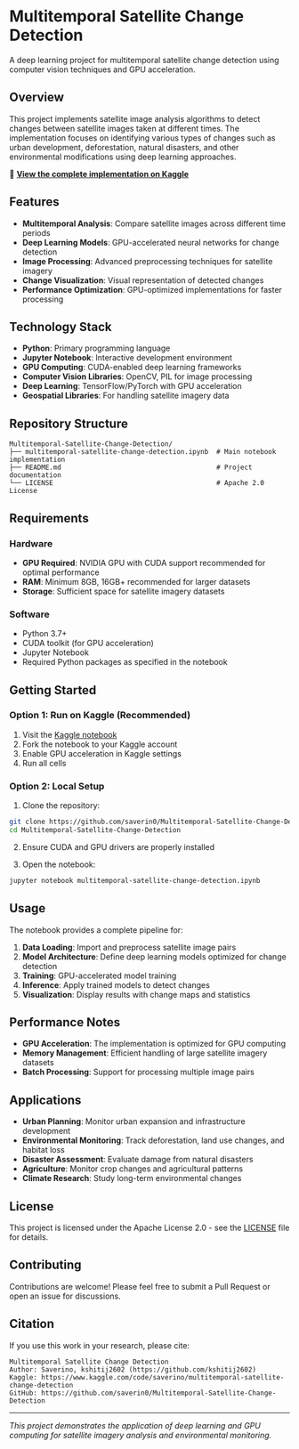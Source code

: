 # Multitemporal Satellite Change Detection

A deep learning project for multitemporal satellite change detection using computer vision techniques and GPU acceleration.

## Overview

This project implements satellite image analysis algorithms to detect changes between satellite images taken at different times. The implementation focuses on identifying various types of changes such as urban development, deforestation, natural disasters, and other environmental modifications using deep learning approaches.

🔗 **[View the complete implementation on Kaggle](https://www.kaggle.com/code/saverino/multitemporal-satellite-change-detection)**

## Features

- **Multitemporal Analysis**: Compare satellite images across different time periods
- **Deep Learning Models**: GPU-accelerated neural networks for change detection
- **Image Processing**: Advanced preprocessing techniques for satellite imagery
- **Change Visualization**: Visual representation of detected changes
- **Performance Optimization**: GPU-optimized implementations for faster processing

## Technology Stack

- **Python**: Primary programming language
- **Jupyter Notebook**: Interactive development environment
- **GPU Computing**: CUDA-enabled deep learning frameworks
- **Computer Vision Libraries**: OpenCV, PIL for image processing
- **Deep Learning**: TensorFlow/PyTorch with GPU acceleration
- **Geospatial Libraries**: For handling satellite imagery data

## Repository Structure

```
Multitemporal-Satellite-Change-Detection/
├── multitemporal-satellite-change-detection.ipynb  # Main notebook implementation
├── README.md                                       # Project documentation
└── LICENSE                                         # Apache 2.0 License
```

## Requirements

### Hardware
- **GPU Required**: NVIDIA GPU with CUDA support recommended for optimal performance
- **RAM**: Minimum 8GB, 16GB+ recommended for larger datasets
- **Storage**: Sufficient space for satellite imagery datasets

### Software
- Python 3.7+
- CUDA toolkit (for GPU acceleration)
- Jupyter Notebook
- Required Python packages as specified in the notebook

## Getting Started

### Option 1: Run on Kaggle (Recommended)
1. Visit the [Kaggle notebook](https://www.kaggle.com/code/saverino/multitemporal-satellite-change-detection)
2. Fork the notebook to your Kaggle account
3. Enable GPU acceleration in Kaggle settings
4. Run all cells

### Option 2: Local Setup
1. Clone the repository:
```bash
git clone https://github.com/saverin0/Multitemporal-Satellite-Change-Detection.git
cd Multitemporal-Satellite-Change-Detection
```

2. Ensure CUDA and GPU drivers are properly installed

3. Open the notebook:
```bash
jupyter notebook multitemporal-satellite-change-detection.ipynb
```

## Usage

The notebook provides a complete pipeline for:
1. **Data Loading**: Import and preprocess satellite image pairs
2. **Model Architecture**: Define deep learning models optimized for change detection
3. **Training**: GPU-accelerated model training
4. **Inference**: Apply trained models to detect changes
5. **Visualization**: Display results with change maps and statistics

## Performance Notes

- **GPU Acceleration**: The implementation is optimized for GPU computing
- **Memory Management**: Efficient handling of large satellite imagery datasets
- **Batch Processing**: Support for processing multiple image pairs

## Applications

- **Urban Planning**: Monitor urban expansion and infrastructure development
- **Environmental Monitoring**: Track deforestation, land use changes, and habitat loss
- **Disaster Assessment**: Evaluate damage from natural disasters
- **Agriculture**: Monitor crop changes and agricultural patterns
- **Climate Research**: Study long-term environmental changes

## License

This project is licensed under the Apache License 2.0 - see the [LICENSE](LICENSE) file for details.

## Contributing

Contributions are welcome! Please feel free to submit a Pull Request or open an issue for discussions.

## Citation

If you use this work in your research, please cite:
```
Multitemporal Satellite Change Detection
Author: Saverino, kshitij2602 (https://github.com/kshitij2602)
Kaggle: https://www.kaggle.com/code/saverino/multitemporal-satellite-change-detection
GitHub: https://github.com/saverin0/Multitemporal-Satellite-Change-Detection
```

---

*This project demonstrates the application of deep learning and GPU computing for satellite imagery analysis and environmental monitoring.*
